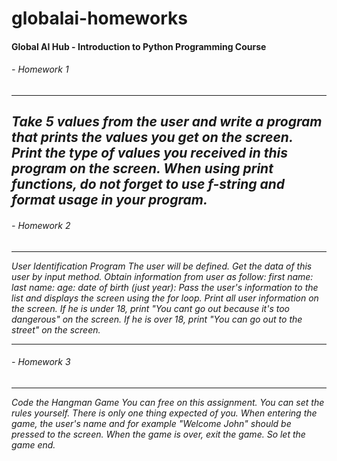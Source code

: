 # **globalai-homeworks**
####  Global AI Hub - Introduction to Python Programming Course
###### - Homework 1
------------
*Take 5 values from the user and write a program that prints the values you get on the screen. 
Print the type of values you received in this program on the screen. 
When using print functions, do not forget to use f-string and format usage in your program.*
------------
###### - Homework 2
------------
*User Identification Program The user will be defined. Get the data of this user by input method. Obtain information from user as follow:
first name: last name: age: date of birth (just year):
Pass the user's information to the list and displays the screen using the for loop. 
Print all user information on the screen. If he is under 18, print "You cant go out because it's too dangerous" on the screen. 
If he is over 18, print "You can go out to the street" on the screen.*

------------

###### - Homework 3
------------
*Code the Hangman Game 
You can free on this assignment.
You can set the rules yourself. There is only one thing expected of you. 
When entering the game, the user's name and for example "Welcome John" should be pressed to the screen. 
When the game is over, exit the game. So let the game end.*


